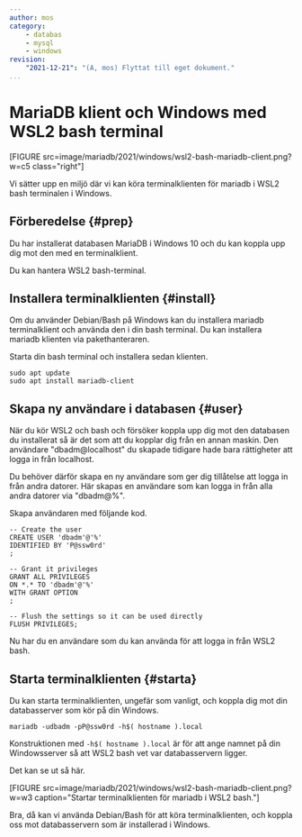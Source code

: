 ```yaml
---
author: mos
category:
    - databas
    - mysql
    - windows
revision:
    "2021-12-21": "(A, mos) Flyttat till eget dokument."
...
```

MariaDB klient och Windows med WSL2 bash terminal
==================================

[FIGURE src=image/mariadb/2021/windows/wsl2-bash-mariadb-client.png?w=c5 class="right"]

Vi sätter upp en miljö där vi kan köra terminalklienten för mariadb i WSL2 bash terminalen i Windows.

<!--more-->



Förberedelse {#prep}
--------------------------------------

Du har installerat databasen MariaDB i Windows 10 och du kan koppla upp dig mot den med en terminalklient.

Du kan hantera WSL2 bash-terminal.



Installera terminalklienten {#install}
--------------------------------------

Om du använder Debian/Bash på Windows kan du installera mariadb terminalklient och använda den i din bash terminal. Du kan installera mariadb klienten via pakethanteraren.

Starta din bash terminal och installera sedan klienten.

```text
sudo apt update
sudo apt install mariadb-client
```



Skapa ny användare i databasen {#user}
--------------------------------------

När du kör WSL2 och bash och försöker koppla upp dig mot den databasen du installerat så är det som att du kopplar dig från en annan maskin. Den användare "dbadm@localhost" du skapade tidigare hade bara rättigheter att logga in från localhost.

Du behöver därför skapa en ny användare som ger dig tillåtelse att logga in från andra datorer. Här skapas en användare som kan logga in från alla andra datorer via "dbadm@%".

Skapa användaren med följande kod.

```text
-- Create the user
CREATE USER 'dbadm'@'%'
IDENTIFIED BY 'P@ssw0rd'
;

-- Grant it privileges
GRANT ALL PRIVILEGES
ON *.* TO 'dbadm'@'%'
WITH GRANT OPTION
;

-- Flush the settings so it can be used directly
FLUSH PRIVILEGES;
```

Nu har du en användare som du kan använda för att logga in från WSL2 bash.



Starta terminalklienten {#starta}
--------------------------------------

Du kan starta terminalklienten, ungefär som vanligt, och koppla dig mot din databasserver som kör på din Windows.

```text
mariadb -udbadm -pP@ssw0rd -h$( hostname ).local
```

Konstruktionen med `-h$( hostname ).local` är för att ange namnet på din Windowsserver så att WSL2 bash vet var databasservern ligger.

Det kan se ut så här.

[FIGURE src=image/mariadb/2021/windows/wsl2-bash-mariadb-client.png?w=w3 caption="Startar terminalklienten för mariadb i WSL2 bash."]

Bra, då kan vi använda Debian/Bash för att köra terminalklienten, och koppla oss mot databasservern som är installerad i Windows.
